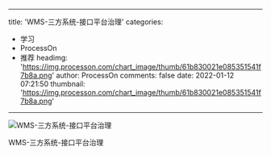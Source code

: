 
---
title: 'WMS-三方系统-接口平台治理'
categories: 
 - 学习
 - ProcessOn
 - 推荐
headimg: 'https://img.processon.com/chart_image/thumb/61b830021e085351541f7b8a.png'
author: ProcessOn
comments: false
date: 2022-01-12 07:21:50
thumbnail: 'https://img.processon.com/chart_image/thumb/61b830021e085351541f7b8a.png'
---

<div>   
<img class="thumb" alt="WMS-三方系统-接口平台治理" src="https://img.processon.com/chart_image/thumb/61b830021e085351541f7b8a.png" referrerpolicy="no-referrer">
<p>WMS-三方系统-接口平台治理</p>  
</div>
            